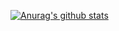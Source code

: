 [![Anurag's github stats](https://github-readme-stats.vercel.app/api?Mabule=anuraghazra)](https://github.com/anuraghazra/github-readme-stats)
